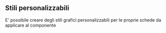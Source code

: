 ## Stili personalizzabili
E' possibile creare degli stili grafici personalizzabili per le proprie schede da applicare al
componente
